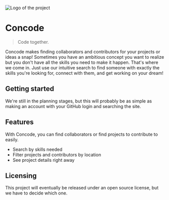 ![Logo of the project](https://placeholdit.imgix.net/~text?txtsize=52&bg=ffffff&txt=Logo&w=114&h=93)

# Concode
> Code together.

Concode makes finding collaborators and contributors for your projects or ideas a snap! Sometimes you have an ambitious concept you want to realize but you don't have all the skills you need to make it happen. That's where we come in. Just use our intuitive search to find someone with exactly the skills you're looking for, connect with them, and get working on your dream!

## Getting started

We're still in the planning stages, but this will probably be as simple as making an account with your GitHub login and searching the site.

## Features

With Concode, you can find collaborators or find projects to contribute to easily.
* Search by skills needed
* Filter projects and contributors by location
* See project details right away

## Licensing
This project will eventually be released under an open source license, but we have to decide which one.
